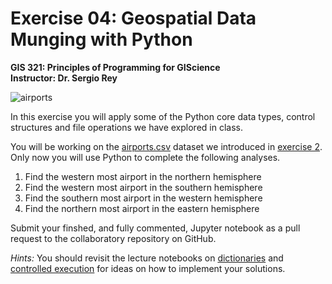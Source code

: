 # Exercise 04: Geospatial Data Munging with Python

**GIS 321: Principles of Programming for GIScience**  
**Instructor: Dr. Sergio Rey**

![airports](/home/serge/Dropbox/g/GIS321/F16/collaboratory/exercise04/figures/airportosm.png  "Aiports and Open Street Map Layer")

In this exercise you will apply some of the Python core data types, control structures and file operations we have explored in class.

You will be working on the [airports.csv](airports.csv) dataset we introduced in [exercise 2][e2]. Only now you will use Python to complete the following analyses.


1. Find the western most airport in the northern hemisphere
2. Find the western most airport in the southern hemisphere
3. Find the southern most airport in the western hemisphere
4. Find the northern most airport in the eastern hemisphere


Submit your finshed, and fully commented, Jupyter notebook as a pull request to the collaboratory repository on GitHub.

*Hints:* You should revisit the lecture notebooks on [dictionaries][dict] and [controlled execution][cond] for ideas on how to implement your solutions.


[e2]: https://github.com/sjsrey/gis321f16collaboratory/blob/master/exercise02/exercise02.md
[dict]: https://github.com/sjsrey/gis321f16/blob/master/content/partI/lect_dict.ipynb
[cond]: https://github.com/sjsrey/gis321f16/blob/master/content/partI/lect_conditionals.ipynb